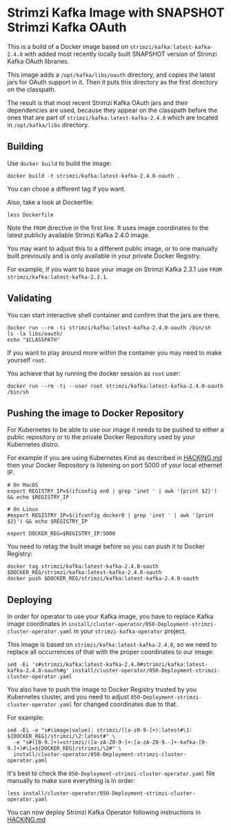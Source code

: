 Strimzi Kafka Image with SNAPSHOT Strimzi Kafka OAuth
=====================================================

This is a build of a Docker image based on `strimzi/kafka:latest-kafka-2.4.0` with added most recently locally built SNAPSHOT version of Strimzi Kafka OAuth libraries.

This image adds a `/opt/kafka/libs/oauth` directory, and copies the latest jars for OAuth support in it.
Then it puts this directory as the first directory on the classpath.

The result is that most recent Strimzi Kafka OAuth jars and their dependencies are used, because they appear on the classpath before the ones that are part of `strimzi/kafka:latest-kafka-2.4.0` which are located in `/opt/kafka/libs` directory.


Building
--------

Use `docker build` to build the image:

    docker build -t strimzi/kafka:latest-kafka-2.4.0-oauth .

You can chose a different tag if you want.

Also, take a look at Dockerfile:

    less Dockerfile
    
Note the `FROM` directive in the first line. It uses image coordinates to the latest publicly available Strimzi Kafka 2.4.0 image.

You may want to adjust this to a different public image, or to one manually built previously and is only available in your private Docker Registry.

For example, if you want to base your image on Strimzi Kafka 2.3.1 use `FROM strimzi/kafka:latest-kafka-2.3.1`.


Validating
----------

You can start interactive shell container and confirm that the jars are there.

    docker run --rm -ti strimzi/kafka:latest-kafka-2.4.0-oauth /bin/sh
    ls -la libs/oauth/
    echo "$CLASSPATH"
    
If you want to play around more within the container you may need to make yourself `root`.

You achieve that by running the docker session as `root` user:

    docker run --rm -ti --user root strimzi/kafka:latest-kafka-2.4.0-oauth /bin/sh



Pushing the image to Docker Repository
--------------------------------------

For Kubernetes to be able to use our image it needs to be pushed to either a public repository or to the private Docker Repository used by your Kubernetes distro.

For example if you are using Kubernetes Kind as described in [HACKING.md](../../../HACKING.md) then your Docker Repository is listening on port 5000 of your local ethernet IP.

    # On MacOS
    export REGISTRY_IP=$(ifconfig en0 | grep 'inet ' | awk '{print $2}') && echo $REGISTRY_IP 

    # On Linux
    #export REGISTRY_IP=$(ifconfig docker0 | grep 'inet ' | awk '{print $2}') && echo $REGISTRY_IP 

    export DOCKER_REG=$REGISTRY_IP:5000
    
You need to retag the built image before so you can push it to Docker Registry:

    docker tag strimzi/kafka:latest-kafka-2.4.0-oauth $DOCKER_REG/strimzi/kafka:latest-kafka-2.4.0-oauth
    docker push $DOCKER_REG/strimzi/kafka:latest-kafka-2.4.0-oauth


Deploying
---------

In order for operator to use your Kafka image, you have to replace Kafka image coordinates in `install/cluster-operator/050-Deployment-strimzi-cluster-operator.yaml` in your `strimzi-kafka-operator` project.

This image is based on `strimzi/kafka:latest-kafka-2.4.0`, so we need to replace all occurrences of that with the proper coordinates to our image:

    sed -Ei 's#strimzi/kafka:latest-kafka-2.4.0#strimzi/kafka:latest-kafka-2.4.0-oauth#g' install/cluster-operator/050-Deployment-strimzi-cluster-operator.yaml

You also have to push the image to Docker Registry trusted by you Kubernetes cluster, and you need to adjust `050-Deployment-strimzi-cluster-operator.yaml` for changed coordinates due to that.

For example:
```
sed -Ei -e "s#(image|value): strimzi/([a-z0-9-]+):latest#\1: ${DOCKER_REG}/strimzi/\2:latest#" \
  -e "s#([0-9.]+)=strimzi/([a-zA-Z0-9-]+:[a-zA-Z0-9.-]+-kafka-[0-9.]+)#\1=${DOCKER_REG}/strimzi/\2#" \
  install/cluster-operator/050-Deployment-strimzi-cluster-operator.yaml
```

It's best to check the `050-Deployment-strimzi-cluster-operator.yaml` file manually to make sure everything is in order:

    less install/cluster-operator/050-Deployment-strimzi-cluster-operator.yaml


You can now deploy Strimzi Kafka Operator following instructions in [HACKING.md](../../../HACKING.md)


